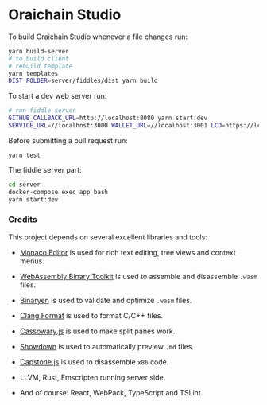 # Oraichain Studio

To build Oraichain Studio whenever a file changes run:

```bash
yarn build-server
# to build client
# rebuild template
yarn templates
DIST_FOLDER=server/fiddles/dist yarn build
```

To start a dev web server run:

```bash
# run fiddle server
GITHUB_CALLBACK_URL=http://localhost:8080 yarn start:dev
SERVICE_URL=//localhost:3000 WALLET_URL=//localhost:3001 LCD=https://lcd.testnet.oraiscan.io yarn start
```

Before submitting a pull request run:

```
yarn test
```

The fiddle server part:

```bash
cd server
docker-compose exec app bash
yarn start:dev
```

### Credits

This project depends on several excellent libraries and tools:

- [Monaco Editor](https://github.com/Microsoft/monaco-editor) is used for rich text editing, tree views and context menus.

- [WebAssembly Binary Toolkit](https://github.com/WebAssembly/wabt) is used to assemble and disassemble `.wasm` files.

- [Binaryen](https://github.com/WebAssembly/binaryen/) is used to validate and optimize `.wasm` files.

- [Clang Format](https://github.com/tbfleming/cib) is used to format C/C++ files.

- [Cassowary.js](https://github.com/slightlyoff/cassowary.js/) is used to make split panes work.

- [Showdown](https://github.com/showdownjs/showdown) is used to automatically preview `.md` files.

- [Capstone.js](https://alexaltea.github.io/capstone.js/) is used to disassemble `x86` code.

- LLVM, Rust, Emscripten running server side.

- And of course: React, WebPack, TypeScript and TSLint.
